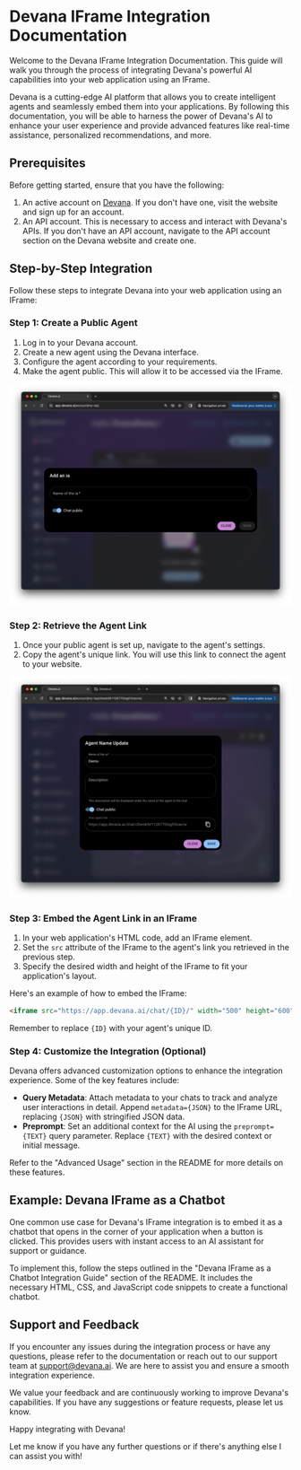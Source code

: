 # Devana IFrame Integration Documentation

Welcome to the Devana IFrame Integration Documentation. This guide will walk you through the process of integrating Devana's powerful AI capabilities into your web application using an IFrame. 

Devana is a cutting-edge AI platform that allows you to create intelligent agents and seamlessly embed them into your applications. By following this documentation, you will be able to harness the power of Devana's AI to enhance your user experience and provide advanced features like real-time assistance, personalized recommendations, and more.

## Prerequisites

Before getting started, ensure that you have the following:

1. An active account on [Devana](https://app.devana.ai). If you don't have one, visit the website and sign up for an account.
2. An API account. This is necessary to access and interact with Devana's APIs. If you don't have an API account, navigate to the API account section on the Devana website and create one.

## Step-by-Step Integration

Follow these steps to integrate Devana into your web application using an IFrame:

### Step 1: Create a Public Agent

1. Log in to your Devana account.
2. Create a new agent using the Devana interface.
3. Configure the agent according to your requirements.
4. Make the agent public. This will allow it to be accessed via the IFrame.

![Agent Creation Step](./assets/AgentCreation.png)

### Step 2: Retrieve the Agent Link

1. Once your public agent is set up, navigate to the agent's settings.
2. Copy the agent's unique link. You will use this link to connect the agent to your website.

![Agent Link Step](./assets/GetPublicLink.png)

### Step 3: Embed the Agent Link in an IFrame

1. In your web application's HTML code, add an IFrame element.
2. Set the `src` attribute of the IFrame to the agent's link you retrieved in the previous step.
3. Specify the desired width and height of the IFrame to fit your application's layout.

Here's an example of how to embed the IFrame:

```html
<iframe src="https://app.devana.ai/chat/{ID}/" width="500" height="600"></iframe>
```

Remember to replace `{ID}` with your agent's unique ID.

### Step 4: Customize the Integration (Optional)

Devana offers advanced customization options to enhance the integration experience. Some of the key features include:

- **Query Metadata**: Attach metadata to your chats to track and analyze user interactions in detail. Append `metadata={JSON}` to the IFrame URL, replacing `{JSON}` with stringified JSON data.
- **Preprompt**: Set an additional context for the AI using the `preprompt={TEXT}` query parameter. Replace `{TEXT}` with the desired context or initial message.

Refer to the "Advanced Usage" section in the README for more details on these features.

## Example: Devana IFrame as a Chatbot

One common use case for Devana's IFrame integration is to embed it as a chatbot that opens in the corner of your application when a button is clicked. This provides users with instant access to an AI assistant for support or guidance.

To implement this, follow the steps outlined in the "Devana IFrame as a Chatbot Integration Guide" section of the README. It includes the necessary HTML, CSS, and JavaScript code snippets to create a functional chatbot.

## Support and Feedback

If you encounter any issues during the integration process or have any questions, please refer to the documentation or reach out to our support team at support@devana.ai. We are here to assist you and ensure a smooth integration experience.

We value your feedback and are continuously working to improve Devana's capabilities. If you have any suggestions or feature requests, please let us know.

Happy integrating with Devana!

[^1^]: [Devana IFrame Documentation](./iframe.md)

Let me know if you have any further questions or if there's anything else I can assist you with!